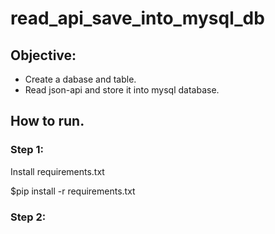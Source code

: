 # read_api_save_into_mysql_db

## Objective:
* Create a dabase and table.
* Read json-api and store it into mysql database.

## How to run.
### Step 1:
Install requirements.txt

$pip install -r requirements.txt

### Step 2:

